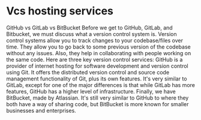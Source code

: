 # Vcs hosting services
GitHub vs GitLab vs BitBucket
Before we get to GitHub, GitLab, and Bitbucket, we must discuss what a version control system is.
Version control systems allow you to track changes to your codebase/files over time. They allow you to go back to some previous version of the codebase without any issues. Also, they help in collaborating with people working on the same code.
Here are three key version control services:
GitHub is a provider of internet hosting for software development and version control using Git. It offers the distributed version control and source code management functionality of Git, plus its own features. It's very similar to GitLab, except for one of the major differences is that while GitLab has more features, GitHub has a higher level of infrastructure.
Finally, we have BitBucket, made by Atlassian. It's still very similar to GitHub to where they both have a way of sharing code, but BitBucket is more known for smaller businesses and enterprises. 
